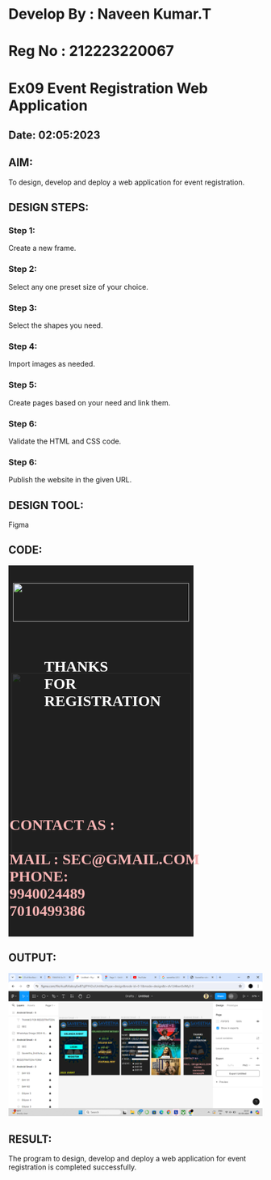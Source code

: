# Develop By : Naveen Kumar.T
# Reg No : 212223220067
# Ex09 Event Registration Web Application
## Date: 02:05:2023

## AIM:
To design, develop and deploy a web application for event registration.

## DESIGN STEPS:

### Step 1:
Create a new frame.

### Step 2:
Select any one preset size of your choice.

### Step 3:
Select the shapes you need.

### Step 4:
Import images as needed.

### Step 5:
Create pages based on your need and link them.

### Step 6:

Validate the HTML and CSS code.

### Step 6:

Publish the website in the given URL.

## DESIGN TOOL:
Figma

## CODE:
<div style="width: 367px; height: 734px; position: relative; background: rgba(0, 0, 0, 0.88)">
  <img style="width: 349px; height: 76px; left: 9px; top: 35px; position: absolute" src="https://via.placeholder.com/349x76" />
  <div style="left: 71px; top: 183px; position: absolute; color: white; font-size: 30px; font-family: Inika; font-weight: 700; word-wrap: break-word">       THANKS <br/>            FOR<br/> REGISTRATION </div>
  <div style="width: 1000px; height: 116px; left: 2px; top: 496px; position: absolute; color: #F6B2B2; font-size: 30px; font-family: Inika; font-weight: 700; word-wrap: break-word">CONTACT AS :<br/><br/>MAIL : SEC@GMAIL.COM<br/>                 PHONE:<br/>               9940024489<br/>               7010499386<br/></div>
  <img style="width: 356px; height: 356px; left: 6px; top: 213px; position: absolute; mix-blend-mode: overlay" src="https://via.placeholder.com/356x356" />
</div>

## OUTPUT:
![alt text](<UI/Screenshot (128).png>)

## RESULT:
The program to design, develop and deploy a web application for event registration is completed successfully.
